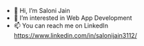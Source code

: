 - 👋 Hi, I’m Saloni Jain
- 👀 I’m interested in Web App Development
- 📫 You can reach me on LinkedIn https://www.linkedin.com/in/salonijain3112/

<!---
salonijain3112/salonijain3112 is a ✨ special ✨ repository because its `README.md` (this file) appears on your GitHub profile.
You can click the Preview link to take a look at your changes.
--->
